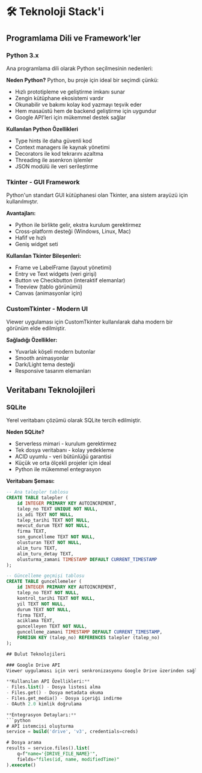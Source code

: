 # 🛠️ Teknoloji Stack'i

## Programlama Dili ve Framework'ler

### Python 3.x
Ana programlama dili olarak Python seçilmesinin nedenleri:

**Neden Python?**
Python, bu proje için ideal bir seçimdi çünkü:
- Hızlı prototipleme ve geliştirme imkanı sunar
- Zengin kütüphane ekosistemi vardır
- Okunabilir ve bakımı kolay kod yazmayı teşvik eder
- Hem masaüstü hem de backend geliştirme için uygundur
- Google API'leri için mükemmel destek sağlar

**Kullanılan Python Özellikleri**
- Type hints ile daha güvenli kod
- Context managers ile kaynak yönetimi
- Decorators ile kod tekrarını azaltma
- Threading ile asenkron işlemler
- JSON modülü ile veri serileştirme

### Tkinter - GUI Framework
Python'un standart GUI kütüphanesi olan Tkinter, ana sistem arayüzü için kullanılmıştır.

**Avantajları:**
- Python ile birlikte gelir, ekstra kurulum gerektirmez
- Cross-platform desteği (Windows, Linux, Mac)
- Hafif ve hızlı
- Geniş widget seti

**Kullanılan Tkinter Bileşenleri:**
- Frame ve LabelFrame (layout yönetimi)
- Entry ve Text widgets (veri girişi)
- Button ve Checkbutton (interaktif elemanlar)
- Treeview (tablo görünümü)
- Canvas (animasyonlar için)

### CustomTkinter - Modern UI
Viewer uygulaması için CustomTkinter kullanılarak daha modern bir görünüm elde edilmiştir.

**Sağladığı Özellikler:**
- Yuvarlak köşeli modern butonlar
- Smooth animasyonlar
- Dark/Light tema desteği
- Responsive tasarım elemanları

## Veritabanı Teknolojileri

### SQLite
Yerel veritabanı çözümü olarak SQLite tercih edilmiştir.

**Neden SQLite?**
- Serverless mimari - kurulum gerektirmez
- Tek dosya veritabanı - kolay yedekleme
- ACID uyumlu - veri bütünlüğü garantisi
- Küçük ve orta ölçekli projeler için ideal
- Python ile mükemmel entegrasyon

**Veritabanı Şeması:**
```sql
-- Ana talepler tablosu
CREATE TABLE talepler (
    id INTEGER PRIMARY KEY AUTOINCREMENT,
    talep_no TEXT UNIQUE NOT NULL,
    is_adi TEXT NOT NULL,
    talep_tarihi TEXT NOT NULL,
    mevcut_durum TEXT NOT NULL,
    firma TEXT,
    son_guncelleme TEXT NOT NULL,
    olusturan TEXT NOT NULL,
    alim_turu TEXT,
    alim_turu_detay TEXT,
    olusturma_zamani TIMESTAMP DEFAULT CURRENT_TIMESTAMP
);

-- Güncelleme geçmişi tablosu
CREATE TABLE guncellemeler (
    id INTEGER PRIMARY KEY AUTOINCREMENT,
    talep_no TEXT NOT NULL,
    kontrol_tarihi TEXT NOT NULL,
    yil TEXT NOT NULL,
    durum TEXT NOT NULL,
    firma TEXT,
    aciklama TEXT,
    guncelleyen TEXT NOT NULL,
    guncelleme_zamani TIMESTAMP DEFAULT CURRENT_TIMESTAMP,
    FOREIGN KEY (talep_no) REFERENCES talepler (talep_no)
);

## Bulut Teknolojileri

### Google Drive API
Viewer uygulaması için veri senkronizasyonu Google Drive üzerinden sağlanır.

**Kullanılan API Özellikleri:**
- Files.list() - Dosya listesi alma
- Files.get() - Dosya metadata okuma
- Files.get_media() - Dosya içeriği indirme
- OAuth 2.0 kimlik doğrulama

**Entegrasyon Detayları:**
```python
# API istemcisi oluşturma
service = build('drive', 'v3', credentials=creds)

# Dosya arama
results = service.files().list(
    q=f"name='{DRIVE_FILE_NAME}'",
    fields="files(id, name, modifiedTime)"
).execute()
